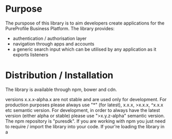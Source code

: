# Purpose
The purspose of this library is to aim developers create applications for the PureProfile Business Platform.
The library provides:
* authentication / authorisation layer
* navigation through apps and accounts
* a generic search input which can be utilised by any application as it exports listeners

# Distribution / Installation
The library is available through npm, bower and cdn.

versions x.x.x-alpha.x are not stable and are used only for development. For production purposes please always use
"*" (for latest), x.x.x, >x.x.x, ^x.x.x etc semantic version.
For development, in order to always have the latest version (either alpha or stable) please use ">x.y.z-alpha" semantic version.
The npm repository is "puresdk".
If you are working with npm you just need to require / import the library into your code. If your're loading the library
in a <script> tag from CDN the library is exposed to window.PURESDK namespace.

# Features
## Initialise the library
First thing you should do is to initialise the library. This step is mandatory when useing the library.
In order to initialise the library use the "inti" function exposed by it.
### Commonjs version example:

<pre lang="javascript"><code>
let puresdk = require('puresdk');

puresdk.init({
    headerDivId: 'puresdk-container',
    appsVisible: true
});
</code></pre>

### CDN version expample:
<pre lang="javascript"><code>
window.PURESDK.init({
    headerDivId: 'puresdk-container',
    appsVisible: true
});
</code></pre>

As noticed, init method takes one argument of type object which holds the initial configuration you want to pass to it.
The supported params / keys of the configuration object are:
<table width="100%" cellspacing="0" cellpadding="0">
    <tr>
        <td><b>Key</b></td>
        <td><b>Description</b></td>
    </tr>
    <tr>
        <td>headerDivId (optional)</td>
        <td>The div id within which you want the header bar rendered by the library to seat in. If not defined the library
        creates a div of its own and automatically appends it in the beginning of your body tag</td>
    </tr>
    <tr>
        <td>appsVisible (optional, default=true)</td>
        <td>It referes to the applications icon of the top bar. If for any reason you don't want to have the applications
        menu on your app you can set the value of appsVisible to false. Default is true.</td>
    </tr>
</table>

## Authenticate / authorise the user
Second step (which is also absolutely mandatory) is to authenticate and authorise the current user. The library will automatically
check if the user is logged in and also if the logged in user has access to the application. The flow goes as follows:
### Commonjs version example:

<pre lang="javascript"><code>
let puresdk = require('puresdk');

puresdk.init({
    headerDivId: 'puresdk-container',
    appsVisible: true
});

// Promise version authentication
puresdk.authenticatePromise().then(/* here goes your code */);
</code></pre>

### CDN version expample:
<pre lang="javascript"><code>
window.PURESDK.init({
    headerDivId: 'puresdk-container',
    appsVisible: true
});

// Callback version authentication
window.PURESDK.authenticate(function(userInfo){
    // here goes your code
});
</code></pre>

Mention the two ways of authentication provided by the library. You can either use the authenticatePromise method which
returns a promise or the authenticate method which takes as parameter a success callback. Failure should not concern you as
in such case the library automtically redirects the user to the login page.

## getUserData
This function returns the full data of the user in an object.

## setInputPlaceholder
You can change the placeholder text of the search input on the middle of the bar by the use of this method. The method takes
just one argument (string).

## subscribeListener
In order to take control of the search bar you should subscribe listeners to its events. The available events of the search
input are "searchKeyUp", "searchEnter", "searchOnChage". In order to subscribe and start listening to any of those events
you should use the subscribeListener. The subscribeListener method returns back a function that when executed it unsubscribes
the subscribed handler.
### Example
<pre lang="javascript"><code>
let puresdk = require('puresdk');

/*
init & authentication process
*/

var unsubscribe = puresdk.subscribeListener('searchKeyUp', handlerFunction);
/* after subscribing the handlerFunction of yours to the searchKeyUp event on each key up on the input the
handlerFunction will get invoked passing the event as argument to it */

/* When you want to unsubscribe the handlerFunction from the searchKeyUp event you do: */
unsubscribe();
</code></pre>